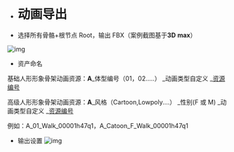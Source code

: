 - # 动画导出

- 选择所有骨骼+根节点 Root，输出 FBX（案例截图基于**3D** **max**）

 ![img](https://arkimg.ark.online/1690267799443-7.png)

- 资产命名

基础人形形象骨架动画资源：**A**_体型编号（01，02.....） _动画类型自定义 _[资源编号](./../Character/2-3-2-resource-number) 

高级人形形象骨架动画资源：**A**_风格（Cartoon,Lowpoly....） _性别(F 或 M) _动画类型自定义 _[资源编号](./../Character/2-3-2-resource-number) 

例如：A_01_Walk_00001h47q1，A_Catoon_F_Walk_00001h47q1

- 输出设置
  ![img](https://arkimg.ark.online/1690267199340-1.png)